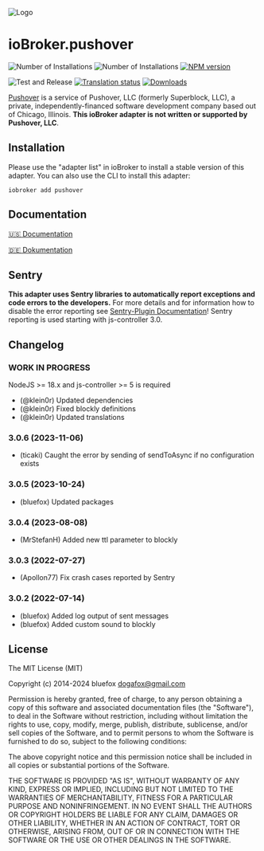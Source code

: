 ![Logo](admin/pushover.png)
# ioBroker.pushover

![Number of Installations](http://iobroker.live/badges/pushover-installed.svg)
![Number of Installations](http://iobroker.live/badges/pushover-stable.svg)
[![NPM version](http://img.shields.io/npm/v/iobroker.pushover.svg)](https://www.npmjs.com/package/iobroker.pushover)

![Test and Release](https://github.com/ioBroker/iobroker.pushover/workflows/Test%20and%20Release/badge.svg)
[![Translation status](https://weblate.iobroker.net/widgets/adapters/-/pushover/svg-badge.svg)](https://weblate.iobroker.net/engage/adapters/?utm_source=widget)
[![Downloads](https://img.shields.io/npm/dm/iobroker.pushover.svg)](https://www.npmjs.com/package/iobroker.pushover)

[Pushover](https://pushover.net) is a service of Pushover, LLC (formerly Superblock, LLC), a private, independently-financed software development company based out of Chicago, Illinois. **This ioBroker adapter is not written or supported by Pushover, LLC**.

## Installation

Please use the "adapter list" in ioBroker to install a stable version of this adapter. You can also use the CLI to install this adapter:

```
iobroker add pushover
```

## Documentation

[🇺🇸 Documentation](./docs/en/README.md)

[🇩🇪 Dokumentation](./docs/de/README.md)

## Sentry

**This adapter uses Sentry libraries to automatically report exceptions and code errors to the developers.** For more details and for information how to disable the error reporting see [Sentry-Plugin Documentation](https://github.com/ioBroker/plugin-sentry#plugin-sentry)! Sentry reporting is used starting with js-controller 3.0.

## Changelog

<!--
	Placeholder for the next version (at the beginning of the line):
	### **WORK IN PROGRESS**
-->
### **WORK IN PROGRESS**
NodeJS >= 18.x and js-controller >= 5 is required

* (@klein0r) Updated dependencies
* (@klein0r) Fixed blockly definitions
* (@klein0r) Updated translations

### 3.0.6 (2023-11-06)
* (ticaki) Caught the error by sending of sendToAsync if no configuration exists

### 3.0.5 (2023-10-24)
* (bluefox) Updated packages

### 3.0.4 (2023-08-08)
* (MrStefanH) Added new ttl parameter to blockly

### 3.0.3 (2022-07-27)
* (Apollon77) Fix crash cases reported by Sentry

### 3.0.2 (2022-07-14)
* (bluefox) Added log output of sent messages
* (bluefox) Added custom sound to blockly

## License

The MIT License (MIT)

Copyright (c) 2014-2024 bluefox <dogafox@gmail.com>

Permission is hereby granted, free of charge, to any person obtaining a copy
of this software and associated documentation files (the "Software"), to deal
in the Software without restriction, including without limitation the rights
to use, copy, modify, merge, publish, distribute, sublicense, and/or sell
copies of the Software, and to permit persons to whom the Software is
furnished to do so, subject to the following conditions:

The above copyright notice and this permission notice shall be included in
all copies or substantial portions of the Software.

THE SOFTWARE IS PROVIDED "AS IS", WITHOUT WARRANTY OF ANY KIND, EXPRESS OR
IMPLIED, INCLUDING BUT NOT LIMITED TO THE WARRANTIES OF MERCHANTABILITY,
FITNESS FOR A PARTICULAR PURPOSE AND NONINFRINGEMENT. IN NO EVENT SHALL THE
AUTHORS OR COPYRIGHT HOLDERS BE LIABLE FOR ANY CLAIM, DAMAGES OR OTHER
LIABILITY, WHETHER IN AN ACTION OF CONTRACT, TORT OR OTHERWISE, ARISING FROM,
OUT OF OR IN CONNECTION WITH THE SOFTWARE OR THE USE OR OTHER DEALINGS IN
THE SOFTWARE.
